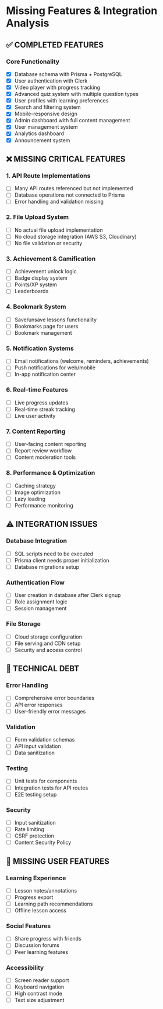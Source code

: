 # Missing Features & Integration Analysis

## ✅ COMPLETED FEATURES

### Core Functionality
- [x] Database schema with Prisma + PostgreSQL
- [x] User authentication with Clerk
- [x] Video player with progress tracking
- [x] Advanced quiz system with multiple question types
- [x] User profiles with learning preferences
- [x] Search and filtering system
- [x] Mobile-responsive design
- [x] Admin dashboard with full content management
- [x] User management system
- [x] Analytics dashboard
- [x] Announcement system

## ❌ MISSING CRITICAL FEATURES

### 1. API Route Implementations
- [ ] Many API routes referenced but not implemented
- [ ] Database operations not connected to Prisma
- [ ] Error handling and validation missing

### 2. File Upload System
- [ ] No actual file upload implementation
- [ ] No cloud storage integration (AWS S3, Cloudinary)
- [ ] No file validation or security

### 3. Achievement & Gamification
- [ ] Achievement unlock logic
- [ ] Badge display system
- [ ] Points/XP system
- [ ] Leaderboards

### 4. Bookmark System
- [ ] Save/unsave lessons functionality
- [ ] Bookmarks page for users
- [ ] Bookmark management

### 5. Notification Systems
- [ ] Email notifications (welcome, reminders, achievements)
- [ ] Push notifications for web/mobile
- [ ] In-app notification center

### 6. Real-time Features
- [ ] Live progress updates
- [ ] Real-time streak tracking
- [ ] Live user activity

### 7. Content Reporting
- [ ] User-facing content reporting
- [ ] Report review workflow
- [ ] Content moderation tools

### 8. Performance & Optimization
- [ ] Caching strategy
- [ ] Image optimization
- [ ] Lazy loading
- [ ] Performance monitoring

## ⚠️ INTEGRATION ISSUES

### Database Integration
- [ ] SQL scripts need to be executed
- [ ] Prisma client needs proper initialization
- [ ] Database migrations setup

### Authentication Flow
- [ ] User creation in database after Clerk signup
- [ ] Role assignment logic
- [ ] Session management

### File Storage
- [ ] Cloud storage configuration
- [ ] File serving and CDN setup
- [ ] Security and access control

## 🔧 TECHNICAL DEBT

### Error Handling
- [ ] Comprehensive error boundaries
- [ ] API error responses
- [ ] User-friendly error messages

### Validation
- [ ] Form validation schemas
- [ ] API input validation
- [ ] Data sanitization

### Testing
- [ ] Unit tests for components
- [ ] Integration tests for API routes
- [ ] E2E testing setup

### Security
- [ ] Input sanitization
- [ ] Rate limiting
- [ ] CSRF protection
- [ ] Content Security Policy

## 📱 MISSING USER FEATURES

### Learning Experience
- [ ] Lesson notes/annotations
- [ ] Progress export
- [ ] Learning path recommendations
- [ ] Offline lesson access

### Social Features
- [ ] Share progress with friends
- [ ] Discussion forums
- [ ] Peer learning features

### Accessibility
- [ ] Screen reader support
- [ ] Keyboard navigation
- [ ] High contrast mode
- [ ] Text size adjustment
